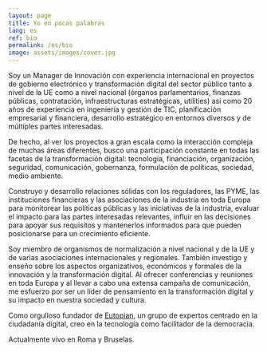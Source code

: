 ```yaml
---
layout: page
title: Yo en pocas palabras
lang: es
ref: bio
permalink: /es/bio
image: assets/images/cover.jpg
---
```


Soy un Manager de Innovación con experiencia internacional en proyectos de gobierno electrónico y transformación digital del sector público tanto a nivel de la UE como a nivel nacional (órganos parlamentarios, finanzas públicas, contratación, infraestructuras estratégicas, utilities) así como 20 años de experiencia en ingeniería y gestión de TIC, planificación empresarial y financiera, desarrollo estratégico en entornos diversos y de múltiples partes interesadas.

De hecho, al ver los proyectos a gran escala como la interacción compleja de muchas áreas diferentes, busco una participación constante en todas las facetas de la transformación digital: tecnología, financiación, organización, seguridad, comunicación, gobernanza, formulación de políticas, sociedad, medio ambiente.

Construyo y desarrollo relaciones sólidas con los reguladores, las PYME, las instituciones financieras y las asociaciones de la industria en toda Europa para monitorear las políticas públicas y las iniciativas de la industria, evaluar el impacto para las partes interesadas relevantes, influir en las decisiones para apoyar sus requisitos y mantenerlos informados para que pueden posicionarse para un crecimiento eficiente.

Soy miembro de organismos de normalización a nivel nacional y de la UE y de varias asociaciones internacionales y regionales. También investigo y enseño sobre los aspectos organizativos, económicos y formales de la innovación y la transformación digital. Al ofrecer conferencias y reuniones en toda Europa y al llevar a cabo una extensa campaña de comunicación, me esfuerzo por ser un líder de pensamiento en la transformación digital y su impacto en nuestra sociedad y cultura.

Como orgulloso fundador de <a href="https://eutopian.eu" target="_blank">Eutopian</a>, un grupo de expertos centrado en la ciudadanía digital, creo en la tecnología como facilitador de la democracia.

Actualmente vivo en Roma y Bruselas.
